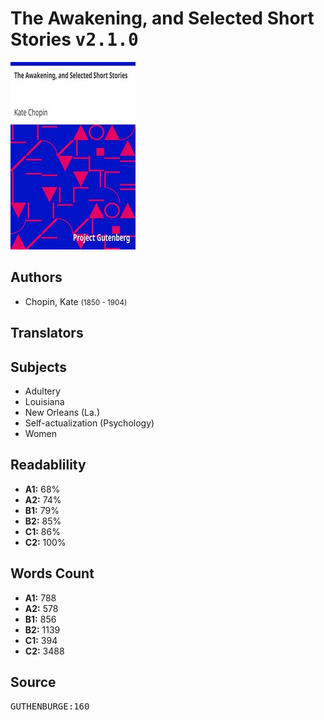 # The Awakening, and Selected Short Stories <kbd>v2.1.0</kbd>

![](./cover.medium.jpg "")

## Authors


 - Chopin, Kate <small>(1850 - 1904)</small>

## Translators



## Subjects


 - Adultery
 - Louisiana
 - New Orleans (La.)
 - Self-actualization (Psychology)
 - Women

## Readablility


 - **A1:** 68%
 - **A2:** 74%
 - **B1:** 79%
 - **B2:** 85%
 - **C1:** 86%
 - **C2:** 100%

## Words Count


 - **A1:** 788
 - **A2:** 578
 - **B1:** 856
 - **B2:** 1139
 - **C1:** 394
 - **C2:** 3488

## Source


<kbd>GUTHENBURGE:160</kbd>
